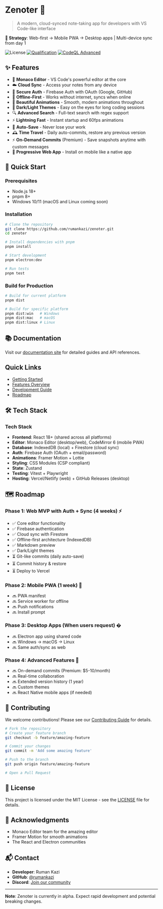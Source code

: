 # Zenoter 🚀

> A modern, cloud-synced note-taking app for developers with VS Code-like interface

**🎯 Strategy**: Web-first → Mobile PWA → Desktop apps | Multi-device sync from day 1

![License](https://img.shields.io/badge/license-MIT-blue.svg)
[![Qualification](https://github.com/rumankazi/zenoter/actions/workflows/qualification.yml/badge.svg)](https://github.com/rumankazi/zenoter/actions/workflows/qualification.yml)
[![CodeQL Advanced](https://github.com/rumankazi/zenoter/actions/workflows/codeql.yml/badge.svg)](https://github.com/rumankazi/zenoter/actions/workflows/codeql.yml)

## ✨ Features

- 📝 **Monaco Editor** - VS Code's powerful editor at the core
- ☁️ **Cloud Sync** - Access your notes from any device
- 🔐 **Secure Auth** - Firebase Auth with OAuth (Google, GitHub)
- 📡 **Offline-First** - Works without internet, syncs when online
- 🎨 **Beautiful Animations** - Smooth, modern animations throughout
- 🌙 **Dark/Light Themes** - Easy on the eyes for long coding sessions
- 🔍 **Advanced Search** - Full-text search with regex support
- ⚡ **Lightning Fast** - Instant startup and 60fps animations
- 💾 **Auto-Save** - Never lose your work
- 🕰️ **Time Travel** - Daily auto-commits, restore any previous version
- ⚡ **On-Demand Commits** (Premium) - Save snapshots anytime with custom messages
- 📱 **Progressive Web App** - Install on mobile like a native app

## 🚀 Quick Start

### Prerequisites

- Node.js 18+
- pnpm 8+
- Windows 10/11 (macOS and Linux coming soon)

### Installation

```bash
# Clone the repository
git clone https://github.com/rumankazi/zenoter.git
cd zenoter

# Install dependencies with pnpm
pnpm install

# Start development
pnpm electron:dev

# Run tests
pnpm test
```

### Build for Production

```bash
# Build for current platform
pnpm dist

# Build for specific platform
pnpm dist:win   # Windows
pnpm dist:mac   # macOS
pnpm dist:linux # Linux
```

## 📚 Documentation

Visit our [documentation site](https://rumankazi.github.io/zenoter/) for detailed guides and API references.

## Quick Links

- [Getting Started](https://rumankazi.github.io/zenoter/guide/getting-started)
- [Features Overview](https://rumankazi.github.io/zenoter/features/overview)
- [Development Guide](https://rumankazi.github.io/zenoter/development/architecture)
- [Roadmap](https://rumankazi.github.io/zenoter/roadmap)

## 🛠️ Tech Stack

### Tech Stack

- **Frontend**: React 18+ (shared across all platforms)
- **Editor**: Monaco Editor (desktop/web), CodeMirror 6 (mobile PWA)
- **Database**: IndexedDB (local) + Firestore (cloud sync)
- **Auth**: Firebase Auth (OAuth + email/password)
- **Animations**: Framer Motion + Lottie
- **Styling**: CSS Modules (CSP compliant)
- **State**: Zustand
- **Testing**: Vitest + Playwright
- **Hosting**: Vercel/Netlify (web) + GitHub Releases (desktop)

## 🗺️ Roadmap

### Phase 1: Web MVP with Auth + Sync (4 weeks) ⚡

- ✅ Core editor functionality
- ✅ Firebase authentication
- ✅ Cloud sync with Firestore
- ✅ Offline-first architecture (IndexedDB)
- ✅ Markdown preview
- ✅ Dark/Light themes
- ⏳ Git-like commits (daily auto-save)
- ⏳ Commit history & restore
- ⏳ Deploy to Vercel

### Phase 2: Mobile PWA (1 week) 📱

- 🔜 PWA manifest
- 🔜 Service worker for offline
- 🔜 Push notifications
- 🔜 Install prompt

### Phase 3: Desktop Apps (When users request) �️

- 🔜 Electron app using shared code
- 🔜 Windows → macOS → Linux
- 🔜 Same auth/sync as web

### Phase 4: Advanced Features 🚀

- 🔜 On-demand commits (Premium: $5-10/month)
- 🔜 Real-time collaboration
- 🔜 Extended version history (1 year)
- 🔜 Custom themes
- 🔜 React Native mobile apps (if needed)

## 🤝 Contributing

We welcome contributions! Please see our [Contributing Guide](CONTRIBUTING.md) for details.

```bash
# Fork the repository
# Create your feature branch
git checkout -b feature/amazing-feature

# Commit your changes
git commit -m 'Add some amazing feature'

# Push to the branch
git push origin feature/amazing-feature

# Open a Pull Request
```

## 📄 License

This project is licensed under the MIT License - see the [LICENSE](LICENSE) file for details.

## 🙏 Acknowledgments

- Monaco Editor team for the amazing editor
- Framer Motion for smooth animations
- The React and Electron communities

## 📬 Contact

- **Developer**: Ruman Kazi
- **GitHub**: [@rumankazi](https://github.com/rumankazi)
- **Discord**: [Join our community](https://discord.gg/zenoter)

---

**Note**: Zenoter is currently in alpha. Expect rapid development and potential breaking changes.
